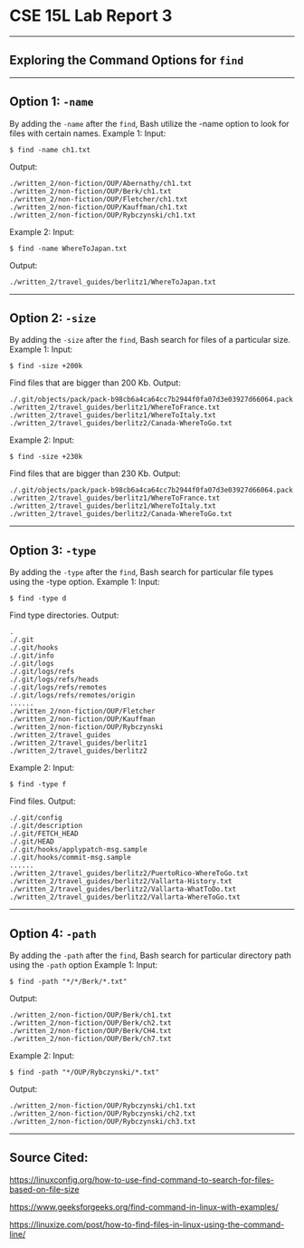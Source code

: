 # CSE 15L Lab Report 3
___
## Exploring the Command Options for ```find```
___
## Option 1: ```-name```
By adding the ```-name``` after the ```find```, Bash utilize the -name option to look for files with certain names.
Example 1:
Input:
```
$ find -name ch1.txt
```
Output:
```
./written_2/non-fiction/OUP/Abernathy/ch1.txt
./written_2/non-fiction/OUP/Berk/ch1.txt
./written_2/non-fiction/OUP/Fletcher/ch1.txt
./written_2/non-fiction/OUP/Kauffman/ch1.txt
./written_2/non-fiction/OUP/Rybczynski/ch1.txt
```
Example 2:
Input:
```
$ find -name WhereToJapan.txt
```
Output:
```
./written_2/travel_guides/berlitz1/WhereToJapan.txt
```
___
## Option 2: ```-size```
By adding the ```-size``` after the ```find```, Bash search for files of a particular size.
Example 1:
Input:
```
$ find -size +200k
```
Find files that are bigger than 200 Kb.
Output:
```
./.git/objects/pack/pack-b98cb6a4ca64cc7b2944f0fa07d3e03927d66064.pack
./written_2/travel_guides/berlitz1/WhereToFrance.txt
./written_2/travel_guides/berlitz1/WhereToItaly.txt
./written_2/travel_guides/berlitz2/Canada-WhereToGo.txt
```
Example 2:
Input:
```
$ find -size +230k
```
Find files that are bigger than 230 Kb.
Output:
```
./.git/objects/pack/pack-b98cb6a4ca64cc7b2944f0fa07d3e03927d66064.pack
./written_2/travel_guides/berlitz1/WhereToFrance.txt
./written_2/travel_guides/berlitz1/WhereToItaly.txt
./written_2/travel_guides/berlitz2/Canada-WhereToGo.txt
```
___
## Option 3: ```-type```
By adding the ```-type``` after the ```find```, Bash search for particular file types using the -type option.
Example 1:
Input:
```
$ find -type d
```
Find type directories.
Output:
```
.
./.git
./.git/hooks
./.git/info
./.git/logs
./.git/logs/refs
./.git/logs/refs/heads
./.git/logs/refs/remotes
./.git/logs/refs/remotes/origin
......
./written_2/non-fiction/OUP/Fletcher
./written_2/non-fiction/OUP/Kauffman
./written_2/non-fiction/OUP/Rybczynski
./written_2/travel_guides
./written_2/travel_guides/berlitz1
./written_2/travel_guides/berlitz2
```
Example 2:
Input:
```
$ find -type f
```
Find files.
Output:
```
./.git/config
./.git/description
./.git/FETCH_HEAD
./.git/HEAD
./.git/hooks/applypatch-msg.sample
./.git/hooks/commit-msg.sample
......
./written_2/travel_guides/berlitz2/PuertoRico-WhereToGo.txt
./written_2/travel_guides/berlitz2/Vallarta-History.txt
./written_2/travel_guides/berlitz2/Vallarta-WhatToDo.txt
./written_2/travel_guides/berlitz2/Vallarta-WhereToGo.txt
```
___
## Option 4: ```-path```
By adding the ```-path``` after the ```find```, Bash search for particular directory path using the ```-path``` option
Example 1:
Input:
```
$ find -path "*/*/Berk/*.txt"
```
Output:
```
./written_2/non-fiction/OUP/Berk/ch1.txt
./written_2/non-fiction/OUP/Berk/ch2.txt
./written_2/non-fiction/OUP/Berk/CH4.txt
./written_2/non-fiction/OUP/Berk/ch7.txt
```
Example 2:
Input:
```
$ find -path "*/OUP/Rybczynski/*.txt"
```
Output:
```
./written_2/non-fiction/OUP/Rybczynski/ch1.txt
./written_2/non-fiction/OUP/Rybczynski/ch2.txt
./written_2/non-fiction/OUP/Rybczynski/ch3.txt
```

___
## Source Cited:

https://linuxconfig.org/how-to-use-find-command-to-search-for-files-based-on-file-size

https://www.geeksforgeeks.org/find-command-in-linux-with-examples/

https://linuxize.com/post/how-to-find-files-in-linux-using-the-command-line/

